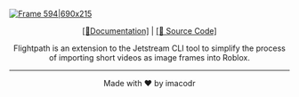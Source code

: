 [![Frame 594|690x215](https://raw.githubusercontent.com/imacodr/Flightplath/main/assets/banner.png)](https://imacodr.github.io/Jetstream/Flightpath/intro)

<div align="center">

[[📘Documentation]](https://imacodr.github.io/Jetstream/Flightpath/intro) | [[📁 Source Code]](https://github.com/imacodr/Flightpath)

Flightpath is an extension to the Jetstream CLI tool to simplify the process of importing short videos as image frames into Roblox.

---

Made with ❤️ by imacodr
